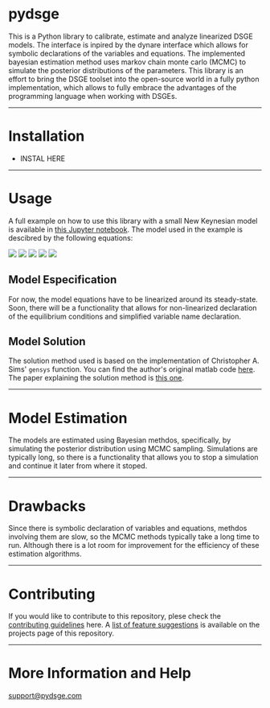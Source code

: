 # pydsge
This is a Python library to calibrate, estimate and analyze linearized DSGE models. The interface is inpired by the 
dynare interface which allows for symbolic declarations of the variables and equations. The implemented bayesian 
estimation method uses markov chain monte carlo (MCMC) to simulate the posterior distributions of the parameters. This 
library is an effort to bring the DSGE toolset into the open-source world in a fully python implementation, which allows 
to fully embrace the advantages of the programming language when working with DSGEs.

---
# Installation
* INSTAL HERE

---
# Usage
A full example on how to use this library with a small New Keynesian model is available in 
[this Jupyter notebook](https://github.com/gusamarante/pydsge/blob/master/Example/example_snkm.ipynb). The model used 
in the example is descibred by the following equations: 

<img src="http://latex.codecogs.com/gif.latex?\tilde{y}_{t}=E_{t}\left(\tilde{y}_{t+1}\right)-\frac{1}{\sigma}\left[\hat{i}_{t}-E_{t}\left(\pi_{t+1}\right)\right]+\psi_{ya}^{n}\left(\rho_{a}-1\right)a_{t}" />

<img src="http://latex.codecogs.com/gif.latex?\pi_{t}=\beta E_{t}\left(\pi_{t+1}\right)+\kappa\tilde{y}_{t}+\sigma_{\pi}\varepsilon_{t}^{\pi}" />

<img src="http://latex.codecogs.com/gif.latex?\hat{i}_{t}=\phi_{\pi}\pi_{t}+\phi_{y}\tilde{y}_{t}+v_{t}" />

<img src="http://latex.codecogs.com/gif.latex?a_{t}=\rho_{a}a_{t-1}+\sigma_{a}\varepsilon_{t}^{a}" />

<img src="http://latex.codecogs.com/gif.latex?v_{t}=\rho_{v}v_{t-1}+\sigma_{v}\varepsilon_{t}^{v}" />


## Model Especification
For now, the model equations have to be linearized around its steady-state. Soon, there will be a functionality that 
allows for non-linearized declaration of the equilibrium conditions and simplified variable name declaration.


## Model Solution
The solution method used is based on the implementation of Christopher A. Sims' `gensys` function. You can find the 
author's original matlab code [here](https://dge.repec.org/codes/sims/linre3a/). The paper explaining the solution 
method is [this one](https://dge.repec.org/codes/sims/linre3a/LINRE3A.pdf).


---
# Model Estimation
The models are estimated using Bayesian methdos, specifically, by simulating the posterior distribution using MCMC 
sampling. Simulations are typically long, so there is a functionality that allows you to stop a simulation and continue 
it later from where it stoped.


---
# Drawbacks
Since there is symbolic declaration of variables and equations, methdos involving them are slow, so the MCMC methods 
typically take a long time to run. Although there is a lot room for improvement for the efficiency of these estimation
algorithms. 


---
# Contributing
If you would like to contribute to this repository, plese check the 
[contributing guidelines](https://github.com/gusamarante/pydsge/blob/master/CONTRIBUTING.md) here. A 
[list of feature suggestions](https://github.com/gusamarante/pydsge/projects) is available on the projects page of this
repository.


---
# More Information and Help
support@pydsge.com